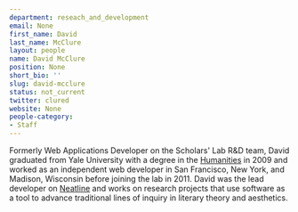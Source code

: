 ```yaml
---
department: reseach_and_development
email: None
first_name: David
last_name: McClure
layout: people
name: David McClure
position: None
short_bio: ''
slug: david-mcclure
status: not_current
twitter: clured
website: None
people-category:
- Staff
---
```


Formerly Web Applications Developer on the Scholars' Lab R&D team, David graduated from Yale University with a degree in the [Humanities](http://www.yale.edu/humanities/) in 2009 and worked as an independent web developer in San Francisco, New York, and Madison, Wisconsin before joining the lab in 2011. David was the lead developer on [Neatline](http://neatline.scholarslab.org/) and works on research projects that use software as a tool to advance traditional lines of inquiry in literary theory and aesthetics.
